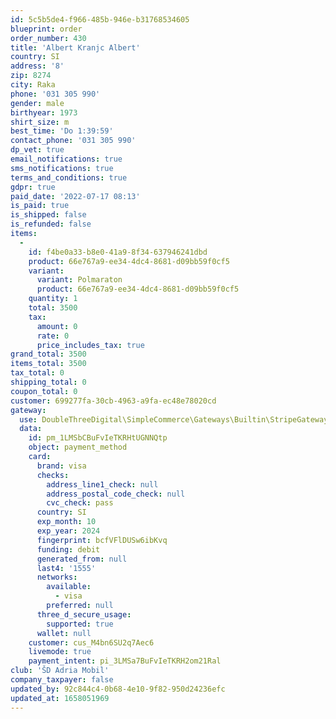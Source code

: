 ```yaml
---
id: 5c5b5de4-f966-485b-946e-b31768534605
blueprint: order
order_number: 430
title: 'Albert Kranjc Albert'
country: SI
address: '8'
zip: 8274
city: Raka
phone: '031 305 990'
gender: male
birthyear: 1973
shirt_size: m
best_time: 'Do 1:39:59'
contact_phone: '031 305 990'
dp_vet: true
email_notifications: true
sms_notifications: true
terms_and_conditions: true
gdpr: true
paid_date: '2022-07-17 08:13'
is_paid: true
is_shipped: false
is_refunded: false
items:
  -
    id: f4be0a33-b8e0-41a9-8f34-637946241dbd
    product: 66e767a9-ee34-4dc4-8681-d09bb59f0cf5
    variant:
      variant: Polmaraton
      product: 66e767a9-ee34-4dc4-8681-d09bb59f0cf5
    quantity: 1
    total: 3500
    tax:
      amount: 0
      rate: 0
      price_includes_tax: true
grand_total: 3500
items_total: 3500
tax_total: 0
shipping_total: 0
coupon_total: 0
customer: 699277fa-30cb-4963-a9fa-ec48e78020cd
gateway:
  use: DoubleThreeDigital\SimpleCommerce\Gateways\Builtin\StripeGateway
  data:
    id: pm_1LMSbCBuFvIeTKRHtUGNNQtp
    object: payment_method
    card:
      brand: visa
      checks:
        address_line1_check: null
        address_postal_code_check: null
        cvc_check: pass
      country: SI
      exp_month: 10
      exp_year: 2024
      fingerprint: bcfVFlDUSw6ibKvq
      funding: debit
      generated_from: null
      last4: '1555'
      networks:
        available:
          - visa
        preferred: null
      three_d_secure_usage:
        supported: true
      wallet: null
    customer: cus_M4bn6SU2q7Aec6
    livemode: true
    payment_intent: pi_3LMSa7BuFvIeTKRH2om21Ral
club: 'ŠD Adria Mobil'
company_taxpayer: false
updated_by: 92c844c4-0b68-4e10-9f82-950d24236efc
updated_at: 1658051969
---
```

